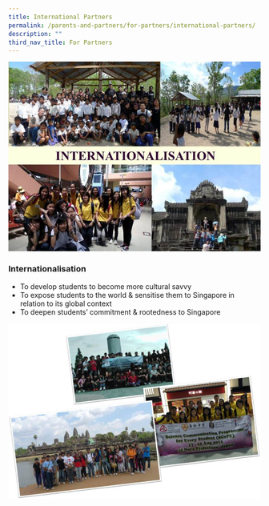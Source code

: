 ```yaml
---
title: International Partners
permalink: /parents-and-partners/for-partners/international-partners/
description: ""
third_nav_title: For Partners
---
```

![](/images/partners_internationalisation.jpg)

### Internationalisation  
* To develop students to become more cultural savvy  
* To expose students to the world & sensitise them to Singapore in relation to its global context  
* To deepen students’ commitment & rootedness to Singapore

![](/images/patners_overseas.jpg)